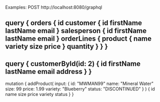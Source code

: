 Examples: 
POST http://localhost:8080/graphql

query {
orders {
id
customer {
id
firstName
lastName
email
}
salesperson {
id
firstName
lastName
email
}
orderLines {
product {
name
variety
size
price
}
quantity
}
}
}
--------------
query {
customerById(id: 2) {
id
firstName
lastName
email
address
}
}
-------------------
mutation {
addProduct(
input: {
id: "MWMAN99"
name: "Mineral Water"
size: 99
price: 1.99
variety: "Blueberry"
status: "DISCONTINUED"
}
) {
id
name
size
price
variety
status
}
}
